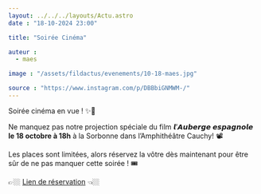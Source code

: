 ```yaml
---
layout: ../../../layouts/Actu.astro
date : "18-10-2024 23:00"

title: "Soirée Cinéma"

auteur :
  - maes

image : "/assets/fildactus/evenements/10-18-maes.jpg"

source : "https://www.instagram.com/p/DBBbiGNMWM-/"
---
```


Soirée cinéma en vue ! ✨🎥

Ne manquez pas notre projection spéciale du film 𝙡’𝘼𝙪𝙗𝙚𝙧𝙜𝙚 𝙚𝙨𝙥𝙖𝙜𝙣𝙤𝙡𝙚  __le 18 octobre  à 18h__ à la Sorbonne dans l’Amphithéâtre Cauchy! 📽️

Les places sont limitées, alors réservez la vôtre dès maintenant pour être sûr de ne pas manquer cette soirée ! 🎟️

👉🏼 [Lien de réservation](https://www.helloasso.com/associations/association-du-master-affaires-europeennes-de-la-sorbonne-maes/evenements/projection-l-auberge-espagnole) 👈🏼  
